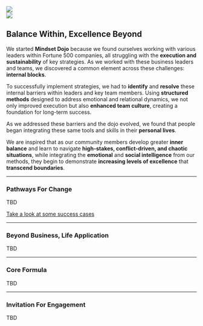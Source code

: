 
<div class="row">
    <div class="col-md-5 col-sm-4 text-center">
        <img class="img-fluid" src="images/DojoLogo-Black-Center.png" style="max-height:350px">
    </div>
    <div class="col-md-7 col-sm-8 text-right d-none d-sm-block">
        <img class="img-fluid" src="images/Pagoda-Black.png" style="max-height:350px">
    </div>
</div>

## Balance Within, Excellence Beyond

We started **Mindset Dojo** because we found ourselves working with various leaders within Fortune 500 companies, all struggling with the **execution and sustainability** of key strategies. As we worked with these business leaders and teams, we discovered a common element across these challenges: **internal blocks**.

To successfully implement strategies, we had to **identify** and **resolve** these internal barriers within leaders and key team members. Using **structured methods** designed to address emotional and relational dynamics, we not only improved execution but also **enhanced team culture**, creating a foundation for long-term success.

As we addressed these barriers and the dojo evolved, we found that people began integrating these same tools and skills in their **personal lives**.

We are inspired that as our community members develop greater **inner balance** and learn to navigate **high-stakes, conflict-driven, and chaotic situations**, while integrating the **emotional** and **social intelligence** from our methods, they begin to demonstrate **increasing levels of excellence** that **transcend boundaries**.

---

### Pathways For Change

TBD

[Take a look at some success cases](https://projects.michael.basil.one/)

---

### Beyond Business, Life Application

TBD

---

### Core Formula

TBD

---

### Invitation For Engagement

TBD
